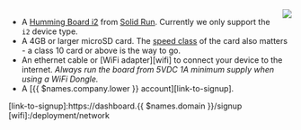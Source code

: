 <img style="float: right;padding-left: 10px;" src="/img/hummingBoard.png">

* A [Humming Board i2][humming-link] from [Solid Run][solid-run]. Currently we only support the `i2` device type.
* A 4GB or larger microSD card. The [speed class][sdSpeed] of the card also matters - a class 10 card or above is the way to go.
* An ethernet cable or [WiFi adapter][wifi] to connect your device to the internet. *Always run the board from 5VDC 1A minimum supply when using a WiFi Dongle.*
* A [{{ $names.company.lower }} account][link-to-signup].
 


[humming-link]:http://www.solid-run.com/product/hummingboard-i2/
[solid-run]:http://www.solid-run.com/
[sdSpeed]:https://en.wikipedia.org/wiki/Secure_Digital#Speed_class_rating
[link-to-signup]:https://dashboard.{{ $names.domain }}/signup
[wifi]:/deployment/network